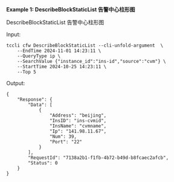 **Example 1: DescribeBlockStaticList 告警中心柱形图**

DescribeBlockStaticList 告警中心柱形图

Input: 

```
tccli cfw DescribeBlockStaticList --cli-unfold-argument  \
    --EndTime 2024-11-01 14:23:11 \
    --QueryType ip \
    --SearchValue {"instance_id":"ins-id","source":"cvm"} \
    --StartTime 2024-10-25 14:23:11 \
    --Top 5
```

Output: 
```
{
    "Response": {
        "Data": [
            {
                "Address": "beijing",
                "InsID": "ins-cvmid",
                "InsName": "cvmname",
                "Ip": "141.98.11.67",
                "Num": 39,
                "Port": "22"
            }
        ],
        "RequestId": "7138a2b1-f1fb-4b72-b49d-b8fcaec2afcb",
        "Status": 0
    }
}
```


